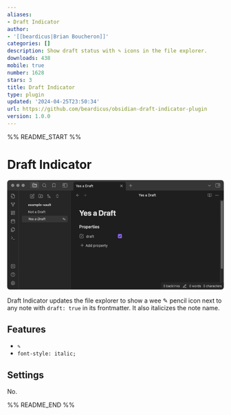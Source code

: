 ```yaml
---
aliases:
- Draft Indicator
author:
- '[[beardicus|Brian Boucheron]]'
categories: []
description: Show draft status with ✎ icons in the file explorer.
downloads: 438
mobile: true
number: 1628
stars: 3
title: Draft Indicator
type: plugin
updated: '2024-04-25T23:50:34'
url: https://github.com/beardicus/obsidian-draft-indicator-plugin
version: 1.0.0
---
```


%% README_START %%

# Draft Indicator

![A screenshot of an Obsidian window, with two files listed in the file explorer panel. One filename, called "Yes a Draft" is italicized and has a small pencil icon to its right](https://raw.githubusercontent.com/beardicus/obsidian-draft-indicator-plugin/HEAD/screenshot.png)

Draft Indicator updates the file explorer to show a wee ✎ pencil icon next to any note with `draft: true` in its frontmatter. It also italicizes the note name.

## Features

- `✎`
- `font-style: italic;`

## Settings

No.


%% README_END %%
